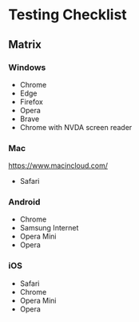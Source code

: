 # Testing Checklist

## Matrix
### Windows
- Chrome
- Edge
- Firefox
- Opera
- Brave
- Chrome with NVDA screen reader

### Mac
https://www.macincloud.com/
- Safari

### Android
- Chrome
- Samsung Internet
- Opera Mini
- Opera

### iOS
- Safari
- Chrome
- Opera Mini
- Opera